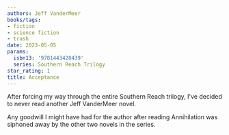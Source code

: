 ```yaml
---
authors: Jeff VanderMeer
books/tags:
- fiction
- science fiction
- trash
date: 2023-05-05
params:
  isbn13: '9781443428439'
  series: Southern Reach Trilogy
star_rating: 1
title: Acceptance
---
```


After forcing my way through the entire Southern Reach trilogy, I've decided to
never read another Jeff VanderMeer novel.

Any goodwill I might have had for the author after reading Annihilation was
siphoned away by the other two novels in the series.

<!--more-->